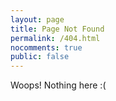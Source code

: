 ```yaml
---
layout: page
title: Page Not Found
permalink: /404.html
nocomments: true
public: false
---
```


Woops! Nothing here :(

